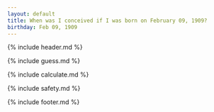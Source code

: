 ```yaml
---
layout: default
title: When was I conceived if I was born on February 09, 1909?
birthday: Feb 09, 1909
---
```


{% include header.md %}

{% include guess.md %}

{% include calculate.md %}

{% include safety.md %}

{% include footer.md %}



